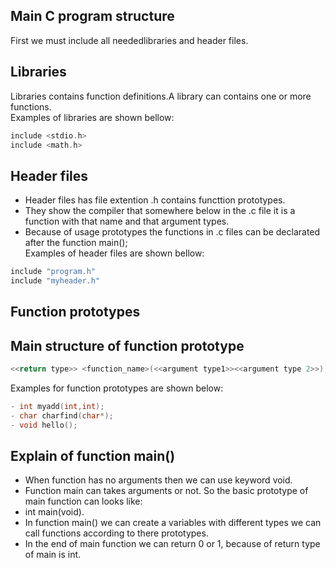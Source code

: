 ## Main C program structure
First we must include all neededlibraries and header files.  
## Libraries
Libraries contains function definitions.A library can contains one or more functions.  
Examples of libraries are shown bellow: 
```c
include <stdio.h>    
include <math.h>
``` 
## Header files
- Header files has file extention .h  contains functtion prototypes.
- They show the compiler that somewhere below in the .c file it is a function with that name and that argument types.
- Because of usage prototypes the functions in .c files can be declarated after the function main();  
Examples of header files are shown bellow: 
```c
include "program.h"  
include "myheader.h"
```
## Function prototypes
## Main structure of function prototype 
```c
<<return type>> <function_name>(<<argument type1>><<argument type 2>>);
```
 Examples for function prototypes are shown below:
 ```c
- int myadd(int,int);
- char charfind(char*);
- void hello();
```
## Explain of function main()
- When function has no arguments then we can use keyword void.  
-  Function main can takes arguments or not. So the basic prototype of main function can looks like:    
- int main(void).  
- In function main() we can create a variables with different types we can call functions according to there prototypes.  
- In the end of main function we can return 0 or 1, because of return type of main is int.   
